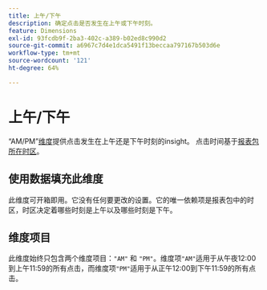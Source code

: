 ```yaml
---
title: 上午/下午
description: 确定点击是否发生在上午或下午时刻。
feature: Dimensions
exl-id: 93fcdb9f-2ba3-402c-a389-b02ed8c990d2
source-git-commit: a6967c7d4e1dca5491f13beccaa797167b503d6e
workflow-type: tm+mt
source-wordcount: '121'
ht-degree: 64%

---
```


# 上午/下午

“AM/PM”[维度](overview.md)提供点击发生在上午还是下午时刻的insight。 点击时间基于[报表包所在时区](/help/admin/tools/manage-rs/edit-settings/general/general-acct-settings-admin.md)。

## 使用数据填充此维度

此维度可开箱即用。它没有任何要更改的设置。它的唯一依赖项是报表包中的时区，时区决定着哪些时刻是上午以及哪些时刻是下午。

## 维度项目

此维度始终只包含两个维度项目：`"AM"` 和 `"PM"`。维度项`"AM"`适用于从午夜12:00到上午11:59的所有点击，而维度项`"PM"`适用于从正午12:00到下午11:59的所有点击。
